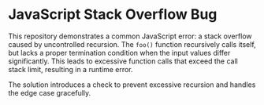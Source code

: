 # JavaScript Stack Overflow Bug

This repository demonstrates a common JavaScript error: a stack overflow caused by uncontrolled recursion.  The `foo()` function recursively calls itself, but lacks a proper termination condition when the input values differ significantly.  This leads to excessive function calls that exceed the call stack limit, resulting in a runtime error.

The solution introduces a check to prevent excessive recursion and handles the edge case gracefully.
